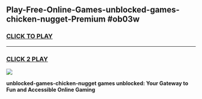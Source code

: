 
## Play-Free-Online-Games-unblocked-games-chicken-nugget-Premium #ob03w
<h3>
<a href="https://premium.freeplayer.one?title=unblocked-games-chicken-nugget&ref=8M">CLICK TO PLAY</a></h3>
<hr>

<h3>
<a href="https://premium.freeplayer.one?title=unblocked-games-chicken-nugget&ref=8M">CLICK 2 PLAY</a>
  
</h3>

<a href="https://premium.freeplayer.one?title=unblocked-games-chicken-nugget&ref=8M"><img src="https://clearcache.store/games.png"></a>


**unblocked-games-chicken-nugget games unblocked: Your Gateway to Fun and Accessible Online Gaming**
